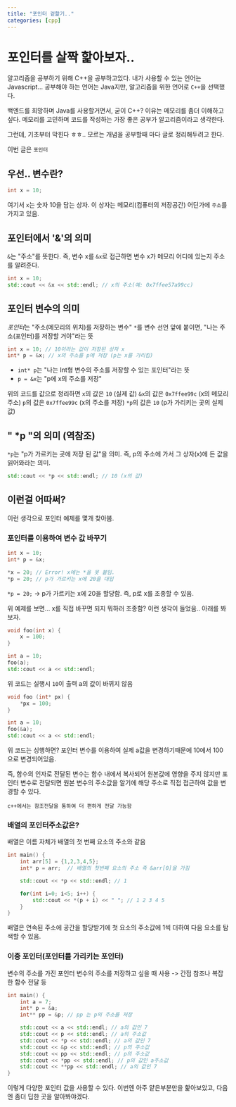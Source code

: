 ```yaml
---
title: "포인터 겉핥기.."
categories: [cpp]
---
```


# 포인터를 살짝 핥아보자..
알고리즘을 공부하기 위해 C++을 공부하고있다.
내가 사용할 수 있는 언어는 Javascript...
공부해야 하는 언어는 Java지만, 알고리즘을 위한 언어로 `C++`을 선택했다.

백엔드를 희망하며 Java를 사용할거면서, 굳이 C++?
이유는 메모리를 좀더 이해하고싶다.
메모리를 고민하며 코드를 작성하는 가장 좋은 공부가 알고리즘이라고 생각한다.

그런데, 기초부터 막힌다 ㅎㅎ.. 모르는 개념을 공부할때 마다 글로 정리해두려고 한다.

이번 글은 `포인터`


## 우선.. 변수란?
```cpp
int x = 10;
```

여기서 `x`는 숫자 10을 담는 상자.
이 상자는 메모리(컴퓨터의 저장공간) 어딘가에 `주소`를 가지고 있음.

## 포인터에서 '&'의 의미
`&`는 "주소"를 뜻한다.
즉, 변수 x를 `&x`로 접근하면 변수 x가 메모리 어디에 있는지
주소를 알려준다.

```cpp
int x = 10;
std::cout << &x << std::endl; // x의 주소(예: 0x7ffee57a99cc)
```

## 포인터 변수의 의미
*포인터*는 "주소(메모리의 위치)를 저장하는 변수"
`*`를 변수 선언 앞에 붙이면, "나는 주소(포인터)를 저장할 거야"라는 뜻

```cpp
int x = 10; // 10이라는 값이 저장된 상자 x
int* p = &x; // x의 주소를 p에 저장 (p는 x를 가리킴)
```

- `int* p`는 "나는 Int형 변수의 주소를 저장할 수 있는 포인터"라는 뜻
- `p = &x`는 "p에 x의 주소를 저장"

위의 코드를 값으로 정리하면
`x`의 값은 `10` (실제 값)
`&x`의 값은 `0x7ffee99c` (x의 메모리 주소)
`p`의 값은 `0x7ffee99c` (x의 주소를 저장)
`*p`의 값은 `10` (p가 가리키는 곳의 실제 값)

## " *p "의 의미 (역참조)
`*p`는 "p가 가르키는 곳에 저장 된 값"을 의미.
즉, p의 주소에 가서 그 상자(x)에 든 값을 읽어와라는 의미.

```cpp
std::cout << *p << std::endl; // 10 (x의 값)
```

## 이런걸 어따써?
이런 생각으로 포인터 예제를 몇개 찾아봄.

### 포인터를 이용하여 변수 값 바꾸기
```cpp
int x = 10;
int* p = &x;

*x = 20; // Error! x에는 *을 못 붙임.
*p = 20; // p가 가르키는 x에 20을 대입
```

`*p = 20;` -> p가 가르키는 x에 20을 할당함.
즉, p로 x를 조종할 수 있음.

위 예제를 보면... x를 직접 바꾸면 되지 뭐하러 조종함?
이런 생각이 들었음.. 아래를 봐보자.

```cpp
void foo(int x) {
    x = 100;
}

int a = 10;
foo(a);
std::cout << a << std::endl;
```
위 코드는 실행시 `10`이 출력
a의 값이 바뀌지 않음

```cpp
void foo (int* px) {
    *px = 100;
}

int a = 10;
foo(&a);
std::cout << a << std::endl;
```
위 코드는 싱행하면? 포인터 변수를 이용하여 실제 a값을 변경하기때문에
10에서 100으로 변경되어있음.

즉, 함수의 인자로 전달된 변수는 함수 내에서 복사되어 원본값에 영향을 주지 않지만 포인터 변수로 전달되면 원본 변수의 주소값을 알기에 해당 주소로 직접 접근하여 값을 변경할 수 있다.

`c++에서는 참조전달을 통하여 더 편하게 전달 가능함`

### 배열의 포인터주소값은?

배열은 이름 자체가 배열의 첫 번째 요소의 주소와 같음

```cpp
int main() {
    int arr[5] = {1,2,3,4,5};
    int* p = arr;  // 배열의 첫번째 요소의 주소 즉 &arr[0]을 가짐

    std::cout << *p << std::endl; // 1

    for(int i=0; i<5; i++) {
        std::cout << *(p + i) << " "; // 1 2 3 4 5
    }
}
```

배열은 연속된 주소에 공간을 할당받기에
첫 요소의 주소값에 1씩 더하여 다음 요소를 탐색할 수 있음.

### 이중 포인터(포인터를 가리키는 포인터)

변수의 주소를 가진 포인터 변수의 주소를 저장하고 싶을 때 사용
-> 간접 참조나 복잡한 함수 전달 등

```cpp
int main() {
    int a = 7;
    int* p = &a;
    int** pp = &p; // pp 는 p의 주소를 저장

    std::cout << a << std::endl; // a의 값인 7
    std::cout << p << std::endl; // a의 주소값
    std::cout << *p << std::endl; // a의 값인 7
    std::cout << &p << std::endl; // p의 주소값
    std::cout << pp << std::endl; // p의 주소값
    std::cout << *pp << std::endl; // p의 값인 a주소값
    std::cout << **pp << std::endl; // a의 값인 7
}
```

이렇게 다양한 포인터 값을 사용할 수 있다.
이번엔 아주 얕은부분만을 핥아보았고,
다음엔 좀더 딥한 곳을 알아봐야겠다.